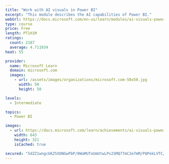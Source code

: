 ```yaml
---
title: "Work with AI visuals in Power BI"
excerpt: "This module describes the AI capabilities of Power BI."
webUrl: https://docs.microsoft.com/en-us/learn/modules/ai-visuals-power-bi/
type: course
price: Free
length: PT1H1M
ratings:
  count: 2187
  average: 4.711934
heat: 55

provider:
  name: Microsoft Learn
  domain: microsoft.com
  images:
    - url: /assets/images/organizations/microsoft.com-50x50.jpg
      width: 50
      height: 50

levels:
  - Intermediate

topics:
  - Power BI

images:
  - url: https://docs.microsoft.com/learn/achievements/ai-visuals-power-bi-social.png
    width: 643
    height: 321
    isCached: true

secured: "5dZZ1wngcGKZ5XONGwPbP/0WaMUToUmUtwLPs2SMQ77mC2e7mM/PQPekLVTC/TLq9rQHEB8QQ2P5zYwgHCv13m2yuzxCTFmiCnwzmZfvkxStAikF8VW9a71bp/MFp3VmbTzzTtNzCSjTsf4lU7s3xhsolMuSbvwu5YfwxGx0wexj6a8tmZTza1SSpUa+P+vteXb9iH4ECaw8c6Vx4yNU/GBUwZbObnROvExViEOayt7QYmD9WNrzElc0CNJgDTFp7PU/u6iQk1GzaY7sbVEhAZ3GNb9+3HLNufChpANS8YTNSQNTLDiaBzXfzfssE3Rr24Big7Ngt8QtTsyxJTxqxuIDeINYpaswjuD1ZNj2PoHA9jGaKJhe2U0j+TFX8VPwfFDoAUyVE3uTR2E4v/qzJObvrlJ0TlSLyMwkYId0CUY=;ZyLcqhcZCmzOQQFGrkf2Xw=="
---
```


